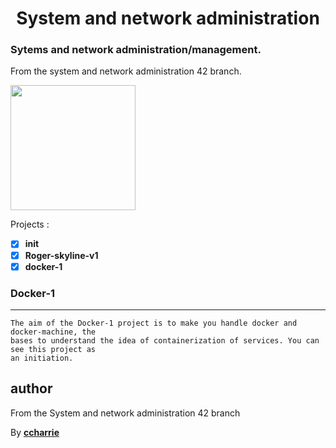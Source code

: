 <h1 align=center>System and network administration</h1>
<h3>Sytems and network administration/management.</h3>

From the system and network administration 42 branch.

<p float="left">
    <a href="https://www.docker.com/"><img src="https://www.docker.com/sites/default/files/social/docker_facebook_share.png" height="200" width="auto"></a>
</p>

Projects : 
* [x] **init**
* [x] **Roger-skyline-v1**
* [x] **docker-1**

### Docker-1
***
```
The aim of the Docker-1 project is to make you handle docker and docker-machine, the
bases to understand the idea of containerization of services. You can see this project as
an initiation.
```
## author

From the System and network administration 42 branch

By [**ccharrie**](https://profile.intra.42.fr/users/ccharrie)
